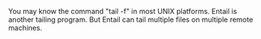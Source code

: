 You may know the command "tail -f" in most UNIX platforms.
Entail is another tailing program.
But Entail can tail multiple files on multiple remote machines.